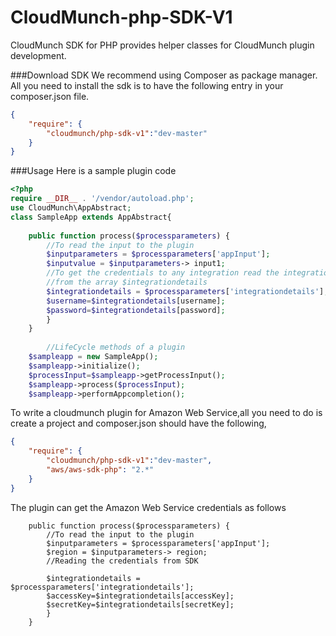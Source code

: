 # CloudMunch-php-SDK-V1
CloudMunch SDK for PHP provides helper classes for CloudMunch plugin development.

###Download SDK
We recommend using Composer as package manager. All you need to install the sdk is to have the following entry in your composer.json file.

```json
{
    "require": {
        "cloudmunch/php-sdk-v1":"dev-master"
    }
}
```

###Usage
Here is a sample plugin code

```php
<?php
require __DIR__ . '/vendor/autoload.php';
use CloudMunch\AppAbstract;
class SampleApp extends AppAbstract{
	
	public function process($processparameters) {
	    //To read the input to the plugin
		$inputparameters = $processparameters['appInput'];
		$inputvalue = $inputparameters-> input1;
		//To get the credentials to any integration read the integration specific details
		//from the array $integrationdetails
		$integrationdetails = $processparameters['integrationdetails'];
		$username=$integrationdetails[username];
		$password=$integrationdetails[password];
		}
	}
		
		//LifeCycle methods of a plugin
	$sampleapp = new SampleApp();
    $sampleapp->initialize();
    $processInput=$sampleapp->getProcessInput();
    $sampleapp->process($processInput);
    $sampleapp->performAppcompletion();

```

To write a cloudmunch plugin for Amazon Web Service,all you need to do is create a project and composer.json should have the following,

```json
{
    "require": {
        "cloudmunch/php-sdk-v1":"dev-master",
        "aws/aws-sdk-php": "2.*"
    }
}
```

The plugin can get the Amazon Web Service credentials as follows

```
	public function process($processparameters) {
	    //To read the input to the plugin
		$inputparameters = $processparameters['appInput'];
		$region = $inputparameters-> region;
		//Reading the credentials from SDK
		
		$integrationdetails = $processparameters['integrationdetails'];
		$accessKey=$integrationdetails[accessKey];
		$secretKey=$integrationdetails[secretKey];
		}
	}
```
